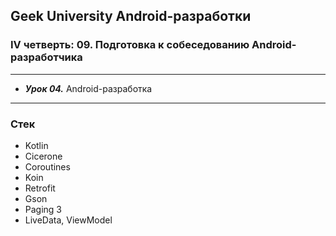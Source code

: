 ## Geek University Android-разработки
### IV четверть: 09. Подготовка к собеседованию Android-разработчика

---

- ***Урок 04.*** Android-разработка

--- 
### Стек
- Kotlin
- Cicerone
- Coroutines
- Koin
- Retrofit
- Gson
- Paging 3
- LiveData, ViewModel
